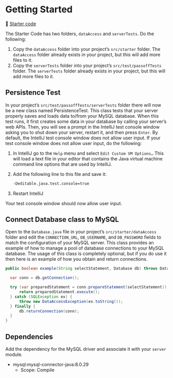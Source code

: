 # Getting Started

📁 [Starter code](starter-code)

The Starter Code has two folders, `dataAccess` and `serverTests`. Do the following:

1. Copy the `dataAccess` folder into your project’s `src/starter` folder. The `dataAccess` folder already exists in your project, but this will add more files to it.
1. Copy the `serverTests` folder into your project’s `src/test/passoffTests` folder. The `serverTests` folder already exists in your project, but this will add more files to it.

## Persistence Test

In your project’s `src/test/passoffTests/serverTests` folder there will now be a new class named PersistenceTest. This class tests that your server properly saves and loads data to/from your MySQL database. When this test runs, it first creates some data in your database by calling your server’s web APIs. Then, you will see a prompt in the IntelliJ test console window asking you to shut down your server, restart it, and then press `Enter`. By default, the IntelliJ test console window does not allow user input. If your test console window does not allow user input, do the following:

1. In IntelliJ go to the `Help` menu and select `Edit Custom VM Options…` This will load a text file in your editor that contains the Java virtual machine command line options that are used by IntelliJ.
2. Add the following line to this file and save it:

   ```sh
   -Deditable.java.test.console=true
   ```

3. Restart IntelliJ

Your test console window should now allow user input.

## Connect Database class to MySQL

Open to the `Database.java` file in your project’s `src/starter/dataAccess` folder and edit the `CONNECTION_URL`, `DB_USERNAME`, and `DB_PASSWORD` fields to match the configuration of your MySQL server. This class provides an example of how to manage a pool of database connections to your MySQL database. The usage of this class is completely optional, but if you do use it then here is an example of how you obtain and return connections.

```java
public boolean example(String selectStatement, Database db) throws DataAccessException{

  var conn = db.getConnection();

  try (var preparedStatement = conn.prepareStatement(selectStatement)) {
      return preparedStatement.execute();
  } catch (SQLException ex) {
      throw new DataAccessException(ex.toString());
  } finally {
      db.returnConnection(conn);
  }
}
```

## Dependencies

Add the dependency for the MySQL driver and associate it with your `server` module.

- mysql:mysql-connector-java:8.0.29
  - Scope: Compile
